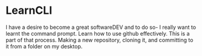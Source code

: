 # LearnCLI

I have a desire to become a great softwareDEV and to do so- I really want
to learnt the command prompt. Learn how to use github effectively. 
This is a part of that process. Making a new repository, cloning it, and 
committing to it from a folder on my desktop. 

